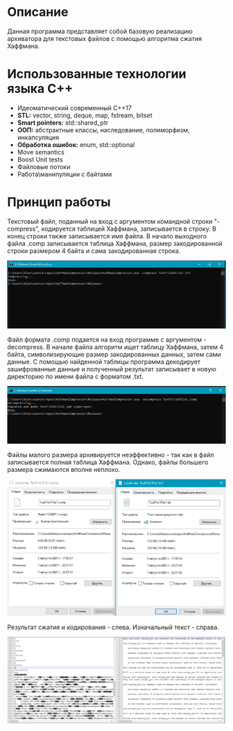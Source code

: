 # Описание
Данная программа представляет собой базовую реализацию архиватора для текстовых файлов с помощью алгоритма сжатия Хаффмана.

# Использованные технологии языка С++
* Идеоматический современный C++17
* **STL:** vector, string, deque, map, fstream, bitset
* **Smart pointers:** std::shared_ptr
* **ООП:** абстрактные классы, наследование, полиморфизм, инкапсуляция 
* **Обработка ошибок:** enum, std::optional 
* Move semantics 
* Boost Unit tests
* Файловые потоки
* Работа\манипуляции с байтами 

# Принцип работы
Текстовый файл, поданный на вход с аргументом командной строки "-compress", кодируется таблицей Хаффмана, записывается в строку. В конец строки также записывается имя файла.
В начало выходного файла .comp записывается таблица Хаффмана, размер закодированной строки размером 4 байта и сама закодированная строка.  
 
![1](/screenshots/compress.PNG)

Файл формата .comp подается на вход программе с аргументом -decompress. В начале файла алгоритм ищет таблицу Хаффмана, затем 4 байта, символизирующие размер закодированных данных, затем сами данные.
С помощью найденной таблицы программа декодирует зашифрованные данные и полученный результат записывает в новую директорию по имени файла с форматом .txt.

![2](/screenshots/decompress.PNG)

Файлы малого размера архивируется неэффективно - так как в файл записывается полная таблица Хаффмана. Однако, файлы большего размера сжимаются вполне неплохо.

![3](/screenshots/size.PNG)

Результат сжатия и кодирования - слева. Изначальный текст - справа.

![4](/screenshots/text.PNG)

